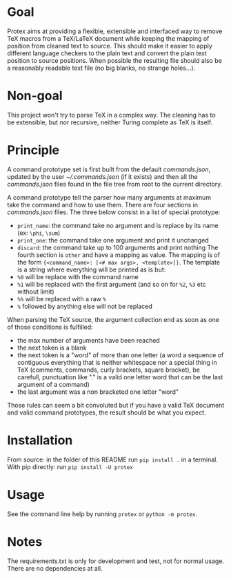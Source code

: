 # Goal
Protex aims at providing a flexible, extensible and interfaced way to remove
TeX macros from a TeX/LaTeX document while keeping the mapping of position from
cleaned text to source. This should make it easier to apply different language
checkers to the plain text and convert the plain text position to source
positions.
When possible the resulting file should also be a reasonably readable text file
(no big blanks, no strange holes...).

# Non-goal

This project won't try to parse TeX in a complex way. The cleaning has to be
extensible, but nor recursive, neither Turing complete as TeX is itself.

# Principle

A command prototype set is first built from the default *commands.json*,
updated by the user *~/.commands.json* (if it exists) and then all the
*commands.json* files found in the file tree from root to the current
directory.

A command prototype tell the parser how many arguments at maximum take the
command and how to use them. There are four sections in *commands.json* files.
The three below consist in a list of special prototype:
* `print_name`: the command take no argument and is replace by its name (ex: `\phi`, `\sum`)
* `print_one`: the command take one argument and print it unchanged
* `discard`: the command take up to 100 arguments and print nothing
The fourth section is `other` and have a mapping as value. The
mapping is of the form `{<command_name>: [<# max args>, <template>]}`.
The template is a string where everything will be printed as is but:
* `%0` will be replace with the command name
* `%1` will be replaced with the first argument (and so on for `%2`, `%3` etc without limit)
* `%%` will be replaced with a raw `%`
* `%` followed by anything else will not be replaced

When parsing the TeX source, the argument collection end as soon as one of
those conditions is fulfilled:
* the max number of arguments have been reached
* the next token is a blank
* the next token is a "word" of more than one letter (a word a sequence of
  contiguous everything that is neither whitespace nor a special thing in TeX
  (comments, commands, curly brackets, square bracket), be carefull,
  punctuation like "." is a valid one letter word that can be the last argument
  of a command)
* the last argument was a non bracketed one letter "word"

Those rules can seem a bit convoluted but if you have a valid TeX document and
valid command prototypes, the result should be what you expect.

# Installation

From source: in the folder of this README run `pip install .` in a terminal.
With pip directly: run `pip install -U protex`

# Usage

See the command line help by running `protex` or `python -m protex`.

# Notes

The requirements.txt is only for development and test, not for normal usage.
There are no dependencies at all.
